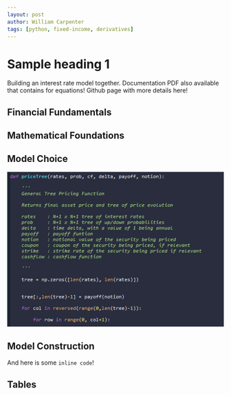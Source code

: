 ```yaml
---
layout: post
author: William Carpenter
tags: [python, fixed-income, derivatives]
---
```


# Sample heading 1
Building an interest rate model together.
Documentation PDF also available that contains for equations!
Github page with more details here!

## Financial Fundamentals 

## Mathematical Foundations

## Model Choice
![theme logo](https://raw.githubusercontent.com/wrcarpenter/wcarpenter.github.io/master/images/code.png)

## Model Construction

And here is some `inline code`!

## Tables

